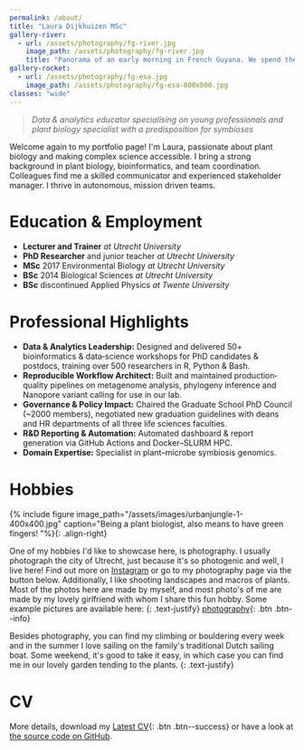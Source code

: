 ```yaml
---
permalink: /about/
title: "Laura Dijkhuizen MSc"
gallery-river:
  - url: /assets/photography/fg-river.jpg
    image_path: /assets/photography/fg-river.jpg
    title: "Panorama of an early morning in French Guyana. We spend the rest of the day boating upstream to a remote field site." 
gallery-rocket:
  - url: /assets/photography/fg-esa.jpg
    image_path: /assets/photography/fg-esa-800x800.jpg
classes: "wide"
---
```

> _Data & analytics educator specialising on young professionals and plant biology specialist with a predisposition for symbioses_

Welcome again to my portfolio page!
I'm Laura, passionate about plant biology and making complex science accessible.
I bring a strong background in plant biology, bioinformatics, and team coordination.
Colleagues find me a skilled communicator and experienced stakeholder manager.
I thrive in autonomous, mission driven teams.

# Education & Employment

* **Lecturer and Trainer** _at Utrecht University_
* **PhD Researcher** and junior teacher _at Utrecht University_
* **MSc** 2017 Environmental Biology _at Utrecht University_
* **BSc** 2014 Biological Sciences _at Utrecht University_
* **BSc** discontinued Applied Physics _at Twente University_

# Professional Highlights

- **Data & Analytics Leadership:** Designed and delivered 50+ bioinformatics & data‐science workshops for PhD candidates & postdocs, training over 500 researchers in R, Python & Bash.  
- **Reproducible Workflow Architect:** Built and maintained production‐quality pipelines on metagenome analysis, phylogeny inference and Nanopore variant calling for use in our lab.
- **Governance & Policy Impact:** Chaired the Graduate School PhD Council (~2000 members), negotiated new graduation guidelines with deans and HR departments of all three life sciences faculties.
- **R&D Reporting & Automation:** Automated dashboard & report generation via GitHub Actions and Docker–SLURM HPC.
- **Domain Expertise:** Specialist in plant–microbe symbiosis genomics.

# Hobbies

{% include figure image_path="/assets/images/urbanjungle-1-400x400.jpg" caption="Being a plant biologist, also means to have green fingers! "%}{: .align-right}

One of my hobbies I'd like to showcase here, is photography.
I usually photograph the city of Utrecht, just because it's so photogenic and well, I live here!
Find out more on [Instagram](https://instagram.com/laura_in_utrecht) or go to my photography page via the button below.
Additionally, I like shooting landscapes and macros of plants.
Most of the photos here are made by myself, and most photo's of me are made by my lovely girlfriend with whom I share this fun hobby.
Some example pictures are available here: 
{: .text-justify}
[photography](/photography/){: .btn .btn--info}


Besides photography, you can find my climbing or bouldering every week and in the summer I love sailing on the family's traditional Dutch sailing boat.
Some weekend, it's good to take it easy, in which case you can find me in our lovely garden tending to the plants.
{: .text-justify}


# CV

More details, download my [Latest CV](https://lauralwd.github.io/CV_generator/){: .btn .btn--success} or have a look at [the source code on GitHub](https://github.com/lauralwd/CV_generator/).


